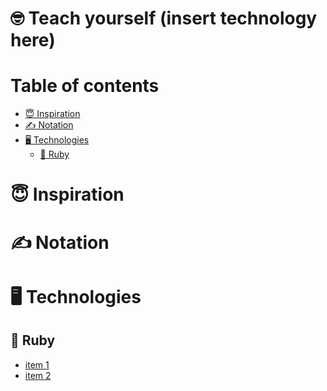 # 🤓 Teach yourself (insert technology here)

<!-- START doctoc generated TOC please keep comment here to allow auto update -->
<!-- DON'T EDIT THIS SECTION, INSTEAD RE-RUN doctoc TO UPDATE -->
# Table of contents

- [😇 Inspiration](#-inspiration)
- [✍️ Notation](#-notation)
- [🖥 Technologies](#-technologies)
  - [💎 Ruby](#-ruby)

<!-- END doctoc generated TOC please keep comment here to allow auto update -->

# 😇 Inspiration
<!-- TODO: some text here on where we got an inspiration -->

# ✍️ Notation
<!-- TODO: some notation here -->

# 🖥 Technologies
## 💎 Ruby
* [item 1](#link1)
* [item 2](#link2)

